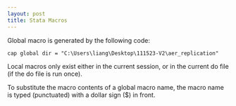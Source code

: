 ```yaml
---
layout: post
title: Stata Macros
---
```




Global macro is generated by the following code:
```
cap global dir = "C:\Users\liang\Desktop\111523-V2\aer_replication"
```

Local macros only exist either in the current session, or in the current do file (if the do file is run once).

To substitute the macro contents of a global macro name, the macro name is typed (punctuated)
with a dollar sign ($) in front. 
